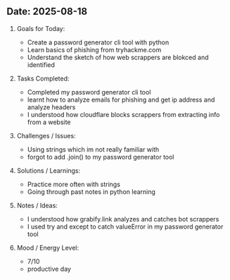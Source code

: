 ## Date: 2025-08-18


1. Goals for Today:
   - Create a password generator cli tool with python
   - Learn basics of phishing from tryhackme.com
   - Understand the sketch of how web scrappers are blokced and identified
   

2. Tasks Completed:
   - Completed my password generator cli tool
   - learnt how to analyze emails for phishing and get ip address and analyze headers
   - I understood how cloudflare blocks scrappers from extracting info from a website
   
  

3. Challenges / Issues:
   - Using strings which im not really familiar with
   - forgot to add .join() to my password generator tool
  

4. Solutions / Learnings:
   - Practice more often with strings
   - Going through past notes in python learning
  

5. Notes / Ideas:
   - I understood how grabify.link analyzes and catches bot scrappers
   - I used try and except to catch valueError in my password generator tool
  

6. Mood / Energy Level:
   - 7/10 
   - productive day
